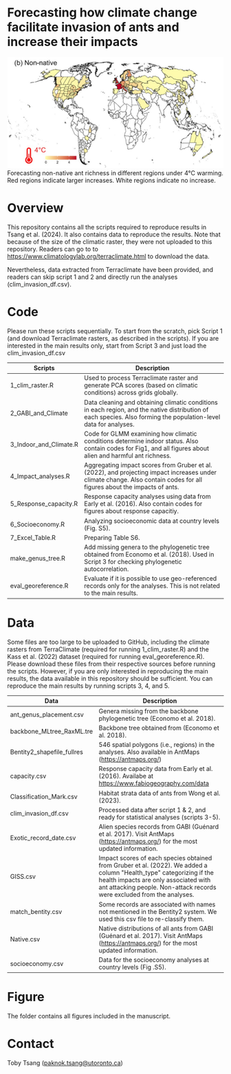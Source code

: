 # Forecasting how climate change facilitate invasion of ants and increase their impacts
![](readme_figure.jpg)
Forecasting non-native ant richness in different regions under 4°C warming. Red regions indicate larger increases. White regions indicate no increase.

# Overview
This repository contains all the scripts required to reproduce results in Tsang et al. (2024). 
It also contains data to reproduce the results.
Note that because of the size of the climatic raster, they were not uploaded to this repository. Readers can go to to https://www.climatologylab.org/terraclimate.html to download the data.

Nevertheless, data extracted from Terraclimate have been provided, and readers can skip script 1 and 2 and directly run the analyses (clim_invasion_df.csv). 

# Code
Please run these scripts sequentially. To start from the scratch, pick Script 1 (and download Terraclimate rasters, as described in the scripts). If you are interested in the main results only, start from Script 3 and just load the clim_invasion_df.csv

|Scripts|Description|
|---|---|
|1_clim_raster.R| Used to process Terraclimate raster and generate PCA scores (based on climatic conditions) across grids globally. 
|2_GABI_and_Climate| Data cleaning and obtaining climatic conditions in each region, and the native distribution of each species. Also forming the population-level data for analyses. 
|3_Indoor_and_Climate.R| Code for GLMM examining how climatic conditions determine indoor status. Also contain codes for Fig1, and all figures about alien and harmful ant richness.
|4_Impact_analyses.R| Aggregating impact scores from Gruber et al. (2022), and projecting impact increases under climate change. Also contain codes for all figures about the impacts of ants.
|5_Response_capacity.R| Response capacity analyses using data from Early et al. (2016). Also contain codes for figures about response capacitiy.
|6_Socioeconomy.R| Analyzing socioeconomic data at country levels (Fig. S5).
|7_Excel_Table.R| Preparing Table S6.
|make_genus_tree.R| Add missing genera to the phylogenetic tree obtained from Economo et al. (2018). Used in Script 3 for checking phylogenetic autocorrelation.
|eval_georeference.R| Evaluate if it is possible to use geo-referenced records only for the analyses. This is not related to the main results.

# Data
Some files are too large to be uploaded to GitHub, including the climate rasters from TerraClimate (required for running 1_clim_raster.R) and the Kass et al. (2022) dataset (required for running eval_georeference.R). Please download these files from their respective sources before running the scripts. However, if you are only interested in reproducing the main results, the data available in this repository should be sufficient. You can reproduce the main results by running scripts 3, 4, and 5.

|Data|Description|
|---|---|
|ant_genus_placement.csv| Genera missing from the backbone phylogenetic tree (Economo et al. 2018). 
|backbone_MLtree_RaxML.tre| Backbone tree obtained from (Economo et al. 2018). 
|Bentity2_shapefile_fullres| 546 spatial polygons (i.e., regions) in the analyses. Also available in AntMaps (https://antmaps.org/)
|capacity.csv| Response capacity data from Early et al. (2016). Availabe at https://www.fabiogeography.com/data
|Classification_Mark.csv| Habitat strata data of ants from Wong et al. (2023). 
|clim_invasion_df.csv| Processed data after script 1 & 2, and ready for statistical analyses (scripts 3-5). 
|Exotic_record_date.csv| Alien species records from GABI (Guénard et al. 2017). Visit AntMaps (https://antmaps.org/) for the most updated information.
|GISS.csv| Impact scores of each species obtained from Gruber et al. (2022). We added a column "Health_type" categorizing if the health impacts are only associated with ant attacking people. Non-attack records were excluded from the analyses.
|match_bentity.csv| Some records are associated with names not mentioned in the Bentity2 system. We used this csv file to re-classify them. 
|Native.csv| Native distributions of all ants from GABI (Guénard et al. 2017). Visit AntMaps (https://antmaps.org/) for the most updated information.
|socioeconomy.csv| Data for the socioeconomy analyses at country levels (Fig .S5).

# Figure
The folder contains all figures included in the manuscript.

# Contact
Toby Tsang (paknok.tsang@utoronto.ca)
